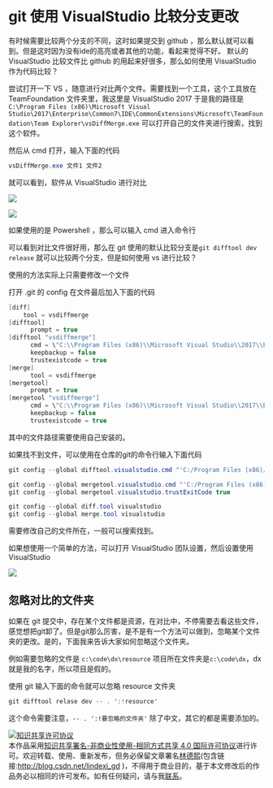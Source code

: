 
# git 使用 VisualStudio 比较分支更改

有时候需要比较两个分支的不同，这时如果提交到 github ，那么默认就可以看到。但是这时因为没有ide的高亮或者其他的功能，看起来觉得不好。
默认的 VisualStudio 比较文件比 github 的用起来好很多，那么如何使用 VisualStudio 作为代码比较？
<!-- 标签：git -->

<!--more-->


<!-- CreateTime:2018/8/10 19:16:52 -->


尝试打开一下 VS ，随意进行对比两个文件。需要找到一个工具，这个工具放在 TeamFoundation 文件夹里，我这里是 VisualStudio 2017 于是我的路径是`C:\Program Files (x86)\Microsoft Visual Studio\2017\Enterprise\Common7\IDE\CommonExtensions\Microsoft\TeamFoundation\Team Explorer\vsDiffMerge.exe` 可以打开自己的文件夹进行搜索，找到这个软件。

然后从 cmd 打开，输入下面的代码

```csharp
vsDiffMerge.exe 文件1 文件2
```

就可以看到，软件从 VisualStudio 进行对比

![](http://image.acmx.xyz/34fdad35-5dfe-a75b-2b4b-8c5e313038e2%2F2017118185826.jpg)

![](http://image.acmx.xyz/34fdad35-5dfe-a75b-2b4b-8c5e313038e2%2F201711819136.jpg)


如果使用的是 Powershell ，那么可以输入 cmd 进入命令行

可以看到对比文件很好用，那么在 git 使用的默认比较分支是`git difftool dev release` 就可以比较两个分支，但是如何使用 vs 进行比较？

使用的方法实际上只需要修改一个文件

打开 .git 的 config 在文件最后加入下面的代码

```csharp
[diff]
    tool = vsdiffmerge
[difftool]
      prompt = true
[difftool "vsdiffmerge"]
      cmd = \"C:\\Program Files (x86)\\Microsoft Visual Studio\\2017\\Enterprise\\Common7\\IDE\\CommonExtensions\\Microsoft\\TeamFoundation\\Team Explorer\\vsDiffMerge.exe\" \"$LOCAL\" \"$REMOTE\" //t
      keepbackup = false
      trustexistcode = true
[merge]
      tool = vsdiffmerge
[mergetool]
      prompt = true
[mergetool "vsdiffmerge"]
      cmd = \"C:\\Program Files (x86)\\Microsoft Visual Studio\\2017\\Enterprise\\Common7\\IDE\\CommonExtensions\\Microsoft\\TeamFoundation\\Team Explorer\\vsDiffMerge.exe\" \"$LOCAL\" \"$REMOTE\" //t //m
      keepbackup = false
      trustexistcode = true
```

其中的文件路径需要使用自己安装的。

如果找不到文件，可以使用在仓库的git的命令行输入下面代码

```csharp
git config --global difftool.visualstudio.cmd "'C:/Program Files (x86)/Microsoft Visual Studio/2017/Enterprise/Common7/IDE/CommonExtensions/Microsoft/TeamFoundation/Team Explorer/vsdiffmerge.exe' \$LOCAL \$REMOTE Source Target //ignorespace //t"

git config --global mergetool.visualstudio.cmd "'C:/Program Files (x86)/Microsoft Visual Studio/2017/Enterprise/Common7/IDE/CommonExtensions/Microsoft/TeamFoundation/Team Explorer/vsdiffmerge.exe' \$LOCAL \$REMOTE \$BASE \$MERGED //ignorespace //m"  
git config --global mergetool.visualstudio.trustExitCode true

git config --global diff.tool visualstudio  
git config --global merge.tool visualstudio 
```

需要修改自己的文件所在，一般可以搜索找到。

如果想使用一个简单的方法，可以打开 VisualStudio 团队设置，然后设置使用 VisualStudio 

![](http://image.acmx.xyz/623b6fff-6d11-0112-9b3c-6b76f86a3bea%2F2017111423046.jpg)

## 忽略对比的文件夹

如果在 git 提交中，存在某个文件都是资源，在对比中，不停需要去看这些文件，感觉想把git卸了。但是git那么厉害，是不是有一个方法可以做到，忽略某个文件夹的更改。是的，下面我来告诉大家如何忽略这个文件夹。

例如需要忽略的文件是 `c:\code\dx\resource` 项目所在文件夹是`c:\code\dx`，dx就是我的名字，所以项目是假的。

使用 git 输入下面的命令就可以忽略 resource 文件夹

```csharp
git difftool relase dev -- . ':!resource'

```

这个命令需要注意，`-- . ':!要忽略的文件夹'` 除了中文，其它的都是需要添加的。





<a rel="license" href="http://creativecommons.org/licenses/by-nc-sa/4.0/"><img alt="知识共享许可协议" style="border-width:0" src="https://licensebuttons.net/l/by-nc-sa/4.0/88x31.png" /></a><br />本作品采用<a rel="license" href="http://creativecommons.org/licenses/by-nc-sa/4.0/">知识共享署名-非商业性使用-相同方式共享 4.0 国际许可协议</a>进行许可。欢迎转载、使用、重新发布，但务必保留文章署名[林德熙](http://blog.csdn.net/lindexi_gd)(包含链接:http://blog.csdn.net/lindexi_gd )，不得用于商业目的，基于本文修改后的作品务必以相同的许可发布。如有任何疑问，请与我[联系](mailto:lindexi_gd@163.com)。
